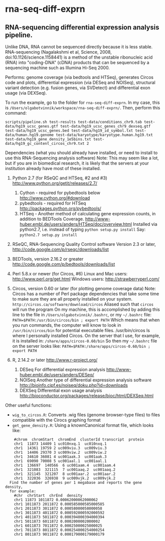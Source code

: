 rna-seq-diff-exprn
=============

RNA-sequencing differential expression analysis pipeline.
---------------------------------------------------------

Unlike DNA, RNA cannot be sequenced directly because it is less stable.
RNA-sequencing (Nagalakshmi et al, Science, 2008, 
doi:10.1126/science.1158441) is a method of the unstable ribonucleic acid 
(RNA) into "coding-DNA" (cDNA) products that can be sequenced by a 
sequencing machine such as Illumina Hi-Seq 2000.

Performs: genome coverage (via bedtools and HTSeq), generates Circos code and plots, differential expression (via DESeq and NOISeq), structural variant detection (e.g. fusion genes, via SVDetect) and differential exon usage (via DEXSeq).

To run the example, go to the folder for `rna-seq-diff-exprn`. In my case, this is `/Users/olgabotvinnik/workspace/rna-seq-diff-exprn/`. Then, perform this command:
```
scripts/pipeline.sh test-results test-data/conditions_chr9.tab test-data/hg19_ucsc_genes.gtf test-data/hg19_ucsc_genes_chr9_dexseq.gtf test-data/hg19_ucsc_genes.bed test-data/hg19_id_symbol.txt test-data/human.hg19.genome test-data/karyotype/karyotype.human.hg19.txt test-data/hg19_gene_density_1e5bins.txt test-data/hg19_gc_content_circos_chr9.txt 2
```

Dependencies (what you should already have installed, or need to install to use this RNA-Sequencing analysis software)
Note: This may seem like a lot, but if you are in biomedical research, it 
is likely that the servers at your institution already have most of these
installed.

1. Python 2.7 (for RSeQC and HTSeq, #2 and #3)
   http://www.python.org/getit/releases/2.7/
   1. Cython - required for pybedtools below
      http://www.cython.org/#download
   2. pybedtools - required for HTSeq
      http://packages.python.org/pybedtools/
   3. HTSeq - Another method of calculating gene expression counts,
      in addition to BEDTools Coverage.
      http://www-huber.embl.de/users/anders/HTSeq/doc/overview.html
      Installed via python2.7, i.e. instead of typing
       `python setup.py install`
     Say:
       `python2.7 setup.py install`

2. RSeQC, RNA-Sequencing Quality Control software 
   Version 2.3 or later, http://code.google.com/p/rseqc/downloads/list

3. BEDTools, version 2.16.2 or greater
   http://code.google.com/p/bedtools/downloads/list

4. Perl 5.8.x or newer (for Circos, #6)
   Linux and Mac users: http://www.perl.org/get.html
   Windows users: http://strawberryperl.com/

5. Circos, version 0.60 or later (for plotting genome coverage data)
   Note: Circos has a number of Perl package dependencies that take some
   time to make sure they are all properly installed on your system.
   `http://circos.ca/software/download/circos`
   Aliased such that `circos` will run the program
   On my machine, this is accomplished by adding this line to the file in
   `/Users/olgabotvinnik/.bashrc`, or my `~/.bashrc` file:
     `PATH=$PATH:/usr/bin/circos/bin ; export PATH`
   Which means that when you run commands, the computer will know to look 
   in `/usr/bin/circos/bin` for potential executable files. /usr/bin/circos
   Is where I personally installed Circos. On the server that I use, for
   example, it is installed in:
     `/share/apps/circos-0.60/bin`
   So then my `~/.bashrc` file on the server looks like:
     `PATH=$PATH:/share/apps/circos-0.60/bin ; export PATH`

6. R, 2.14.2 or later
   http://www.r-project.org/
   1. DESeq
   	  For differential expression analysis
      http://www-huber.embl.de/users/anders/DESeq/
   2. NOISeq
      Another type of differential expression analysis software
      http://bioinfo.cipf.es/noiseq/doku.php?id=downloads
   3. DEXSeq
      Differential exon usage analysis
      http://bioconductor.org/packages/release/bioc/html/DEXSeq.html


Other useful functions:
* `wig_to_circos.R`: Converts .wig files (genome browser-type files) to
  files compatible with the Cirocs graphing format
* `get_gene_density.R`: Using a knownCanonical format file, which looks like:
```
    #chrom  chromStart  chromEnd  clusterId transcript  protein
    chr1  11873 14409 1 uc010nxq.1  uc010nxq.1
    chr1  14361 19759 2 uc009viu.3  uc009viu.3
    chr1  14406 29370 3 uc009viw.2  uc009viw.2
    chr1  34610 36081 4 uc001aak.3  uc001aak.3
    chr1  69090 70008 5 uc001aal.1  uc001aal.1
    chr1  136697  140566  6 uc001aam.4  uc001aam.4
    chr1  321083  321115  7 uc001aaq.2  uc001aaq.2
    chr1  321145  321207  8 uc001aar.2  uc001aar.2
    chr1  322036  326938  9 uc009vjk.2  uc009vjk.2
  Find the number of genes per 1 megabase and reports the gene density, 
  for example:
    #chr  chrStart  chrEnd  density
    chr1 11873 1011872 0.00062000062000062
    chr1 1011873 2011872 0.000585000585000585
    chr1 2011873 3011872 0.00058000058000058
    chr1 3011873 4011872 0.000592000592000592
    chr1 4011873 5011872 0.000394000394000394
    chr1 5011873 6011872 0.0002000002000002
    chr1 6011873 7011872 0.00025000025000025
    chr1 7011873 8011872 0.000254000254000254
    chr1 8011873 9011872 0.000179000179000179
```